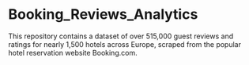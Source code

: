 # Booking_Reviews_Analytics
This repository contains a dataset of over 515,000 guest reviews and ratings for nearly 1,500 hotels across Europe, scraped from the popular hotel reservation website Booking.com. 
